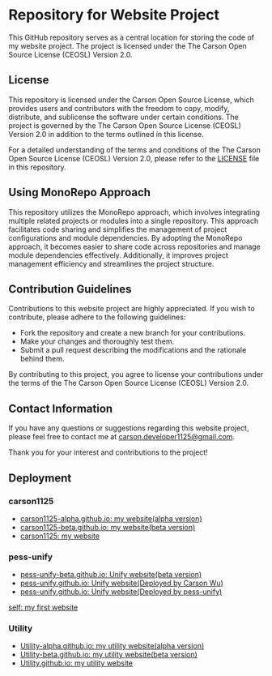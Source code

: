 # Repository for Website Project

This GitHub repository serves as a central location for storing the code of my website project. The project is licensed under the The Carson Open Source License (CEOSL) Version 2.0.

## License

This repository is licensed under the Carson Open Source License, which provides users and contributors with the freedom to copy, modify, distribute, and sublicense the software under certain conditions. The project is governed by the The Carson Open Source License (CEOSL) Version 2.0 in addition to the terms outlined in this license.

For a detailed understanding of the terms and conditions of the The Carson Open Source License (CEOSL) Version 2.0, please refer to the [LICENSE](LICENSE) file in this repository.

## Using MonoRepo Approach

This repository utilizes the MonoRepo approach, which involves integrating multiple related projects or modules into a single repository. This approach facilitates code sharing and simplifies the management of project configurations and module dependencies. By adopting the MonoRepo approach, it becomes easier to share code across repositories and manage module dependencies effectively. Additionally, it improves project management efficiency and streamlines the project structure.

## Contribution Guidelines

Contributions to this website project are highly appreciated. If you wish to contribute, please adhere to the following guidelines:

- Fork the repository and create a new branch for your contributions.
- Make your changes and thoroughly test them.
- Submit a pull request describing the modifications and the rationale behind them.

By contributing to this project, you agree to license your contributions under the terms of the The Carson Open Source License (CEOSL) Version 2.0.

## Contact Information

If you have any questions or suggestions regarding this website project, please feel free to contact me at [carson.developer1125@gmail.com](mailto:carson.developer1125@gmail.com).

Thank you for your interest and contributions to the project!

## Deployment

### carson1125

- [carson1125-alpha.github.io: my website(alpha version)](https://carson-we.github.io/Obsolete/Website/carson1125/carson1125-alpha.github.io/)
- [carson1125-beta.github.io: my website(beta version)](https://carson-we.github.io/Obsolete/Website/carson1125/carson1125-beta.github.io/)
- [carson1125: my website](https://carson-we.github.io/Website/carson1125/carson1125/)

### pess-unify

- [pess-unify-beta.github.io: Unify website(beta version)](https://carson-we.github.io/Website/pess-unify/pess-unify-beta.github.io/)
- [pess-unify.github.io: Unify website(Deployed by Carson Wu)](https://carson-we.github.io/Website/pess-unify/pess-unify.github.io/)
- [pess-unify.github.io: Unify website(Deployed by pess-unify)](https://pess-unify.github.io)

[self: my first website](https://carson-we.github.io/Website/Self/)

### Utility

- [Utility-alpha.github.io: my utility website(alpha version)](https://carson-we.github.io/Obsolete/Website/Utility/Utility-alpha.github.io/)
- [Utility-beta.github.io: my utility website(beta version)](https://carson-we.github.io/Obsolete/Website/Utility/Utility-beta.github.io/)
- [Utility.github.io: my utility website](https://carson-we.github.io/Obsolete/Website/Utility/Utility.github.io/)
